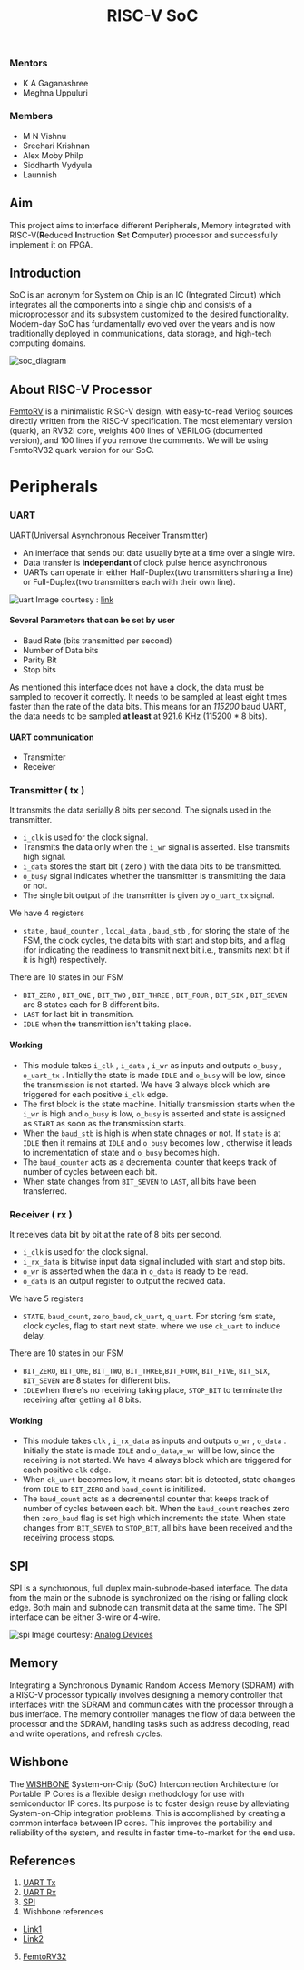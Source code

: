 ﻿---
layout: post
title: "RISC-V SoC"
description: "Building a RISC-V SoC with different components"
categories: diode
thumbnail: "2023_RISCV_SoC.png"
year: 2023
gmeet: "https://meet.google.com/rdh-ijog-diz"
---

### Mentors

- K A Gaganashree
- Meghna Uppuluri

### Members

- M N Vishnu
- Sreehari Krishnan
- Alex Moby Philp
- Siddharth Vydyula
- Launnish

## Aim

This project aims to interface different Peripherals, Memory integrated with RISC-V(**R**educed **I**nstruction **S**et **C**omputer) processor and successfully implement it on FPGA.

## Introduction

SoC is an acronym for System on Chip is an IC (Integrated Circuit) which integrates all the components into a single chip and consists of a microprocessor and its subsystem customized to the desired functionality. Modern-day SoC has fundamentally evolved over the years and is now traditionally deployed in communications, data storage, and high-tech computing domains.

![soc_diagram](/virtual-expo/assets/img/diode/soc_diagram.png)

## About RISC-V Processor

[FemtoRV](https://github.com/BrunoLevy/learn-fpga/blob/master/FemtoRV/README.md) is a minimalistic RISC-V design, with easy-to-read Verilog sources directly written from the RISC-V specification. The most elementary version (quark), an RV32I core, weights 400 lines of VERILOG (documented version), and 100 lines if you remove the comments. We will be using FemtoRV32 quark version for our SoC.

# Peripherals

### UART

UART(Universal Asynchronous Receiver Transmitter)

- An interface that sends out data usually byte at a time over a single wire.
- Data transfer is **independant** of clock pulse hence asynchronous
- UARTs can operate in either Half-Duplex(two transmitters sharing a line) or Full-Duplex(two transmitters each with their own line).

![uart](/virtual-expo/assets/img/diode/uart.png)
Image courtesy : [link](https://www.mikroe.com/ebooks/programming-dspic-microcontrollers-in-pascal/introduction-uart-module)

#### Several Parameters that can be set by user

- Baud Rate (bits transmitted per second)
- Number of Data bits
- Parity Bit
- Stop bits

As mentioned this interface does not have a clock, the data must be sampled to recover it correctly. It needs to be sampled at least eight times faster than the rate of the data bits.
This means for an _115200_ baud UART, the data needs to be sampled **at least** at 921.6 KHz (115200 \* 8 bits).

#### UART communication

- Transmitter
- Receiver

### Transmitter ( tx )

It transmits the data serially 8 bits per second. The signals used in the transmitter.

- `i_clk` is used for the clock signal.
- Transmits the data only when the `i_wr` signal is asserted. Else transmits high signal.
- `i_data` stores the start bit ( zero ) with the data bits to be transmitted.
- `o_busy` signal indicates whether the transmitter is transmitting the data or not.
- The single bit output of the transmitter is given by `o_uart_tx` signal.

We have 4 registers

- `state` , `baud_counter` , `local_data` , `baud_stb` , for storing the state of the FSM, the clock cycles, the data bits with start and stop bits, and a flag (for indicating the readiness to transmit next bit i.e., transmits next bit if it is high) respectively.

There are 10 states in our FSM

- `BIT_ZERO` , `BIT_ONE` , `BIT_TWO` , `BIT_THREE` , `BIT_FOUR` , `BIT_SIX` , `BIT_SEVEN` are 8 states each for 8 different bits.
- `LAST` for last bit in transmition.
- `IDLE` when the transmittion isn't taking place.

#### Working

- This module takes `i_clk` , `i_data` , `i_wr` as inputs and outputs `o_busy` , `o_uart_tx` . Initially the state is made `IDLE` and `o_busy` will be low, since the transmission is not started. We have 3 always block which are triggered for each positive `i_clk` edge.
- The first block is the state machine. Initially transmission starts when the `i_wr` is high and `o_busy` is low, `o_busy` is asserted and state is assigned as `START` as soon as the transmission starts.
- When the `baud_stb` is high is when state chnages or not. If `state` is at `IDLE` then it remains at `IDLE` and `o_busy` becomes low , otherwise it leads to incrementation of state and `o_busy` becomes high.
- The `baud_counter` acts as a decremental counter that keeps track of number of cycles between each bit.
- When state changes from `BIT_SEVEN` to `LAST`, all bits have been transferred.

### Receiver ( rx )

It receives data bit by bit at the rate of 8 bits per second.

- `i_clk` is used for the clock signal.
- `i_rx_data` is bitwise input data signal included with start and stop bits.
- `o_wr` is asserted when the data in `o_data` is ready to be read.
- `o_data` is an output register to output the recived data.

We have 5 registers

- `STATE`, `baud_count`, `zero_baud`, `ck_uart`, `q_uart`. For storing fsm state, clock cycles, flag to start next state. where we use `ck_uart` to induce delay.

There are 10 states in our FSM

- `BIT_ZERO`, `BIT_ONE`, `BIT_TWO`, `BIT_THREE`,`BIT_FOUR`, `BIT_FIVE`, `BIT_SIX`, `BIT_SEVEN` are 8 states for different bits.
- `IDLE`when there's no receiving taking place, `STOP_BIT` to terminate the receiving after getting all 8 bits.

#### Working

- This module takes `clk` , `i_rx_data` as inputs and outputs `o_wr` , `o_data` . Initially the state is made `IDLE` and `o_data`,`o_wr` will be low, since the receiving is not started. We have 4 always block which are triggered for each positive `clk` edge.
- When `ck_uart` becomes low, it means start bit is detected, state changes from `IDLE` to `BIT_ZERO` and `baud_count` is initilized.
- The `baud_count` acts as a decremental counter that keeps track of number of cycles between each bit. When the `baud_count` reaches zero then `zero_baud` flag is set high which increments the state. When state changes from `BIT_SEVEN` to `STOP_BIT`, all bits have been received and the receiving process stops.

## SPI

SPI is a synchronous, full duplex main-subnode-based interface. The data from the main or the subnode is synchronized on the rising or falling clock edge. Both main and subnode can transmit data at the same time. The SPI interface can be either 3-wire or 4-wire.

![spi](/virtual-expo/assets/img/diode/spi.png)
Image courtesy: [Analog Devices](https://www.analog.com/en/analog-dialogue/articles/introduction-to-spi-interface.html)

## Memory

Integrating a Synchronous Dynamic Random Access Memory (SDRAM) with a RISC-V processor typically involves designing a memory controller that interfaces with the SDRAM and communicates with the processor through a bus interface. The memory controller manages the flow of data between the processor and the SDRAM, handling tasks such as address decoding, read and write operations, and refresh cycles.

## Wishbone

The [WISHBONE](https://wishbone-interconnect.readthedocs.io/en/latest/01_introduction.html#id2) System-on-Chip (SoC) Interconnection Architecture for Portable IP Cores is a flexible design methodology for use with semiconductor IP cores. Its purpose is to foster design reuse by alleviating System-on-Chip integration problems. This is accomplished by creating a common interface between IP cores. This improves the portability and reliability of the system, and results in faster time-to-market for the end use.

## References

1. [UART Tx](https://zipcpu.com/tutorial/lsn-05-serialtx.pdf)
2. [UART Rx](https://zipcpu.com/tutorial/lsn-09-serialrx.pdf)
3. [SPI](https://www.analog.com/en/analog-dialogue/articles/introduction-to-spi-interface.html)
4. Wishbone references
- [Link1](https://zipcpu.com/zipcpu/2017/05/29/simple-wishbone.html)
- [Link2](https://wishbone-interconnect.readthedocs.io/en/latest/01_introduction.html)
5. [FemtoRV32](https://github.com/BrunoLevy/learn-fpga/blob/master/FemtoRV/RTL/PROCESSOR)
